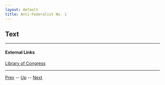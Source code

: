 ```yaml
---
layout: default
title: Anti-Federalist No. 1
---
```


## Text

---
#### External Links
[Library of Congress]()

---

[Prev](README.md) -- [Up](README.md) -- [Next](2.md)
